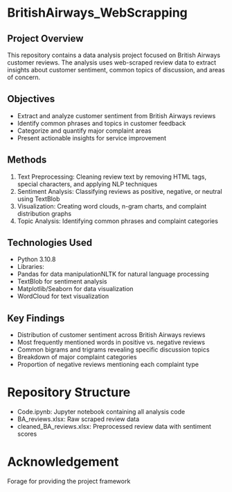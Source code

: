 # BritishAirways_WebScrapping

## Project Overview
This repository contains a data analysis project focused on British Airways customer reviews. The analysis uses web-scraped review data to extract insights about customer sentiment, common topics of discussion, and areas of concern.

## Objectives
* Extract and analyze customer sentiment from British Airways reviews
* Identify common phrases and topics in customer feedback
* Categorize and quantify major complaint areas
* Present actionable insights for service improvement

## Methods
1. Text Preprocessing: Cleaning review text by removing HTML tags, special characters, and applying NLP techniques
2. Sentiment Analysis: Classifying reviews as positive, negative, or neutral using TextBlob
3. Visualization: Creating word clouds, n-gram charts, and complaint distribution graphs
4. Topic Analysis: Identifying common phrases and complaint categories

## Technologies Used
* Python 3.10.8
* Libraries:
*   Pandas for data manipulationNLTK for natural language processing
*   TextBlob for sentiment analysis
*   Matplotlib/Seaborn for data visualization
*   WordCloud for text visualization

## Key Findings
* Distribution of customer sentiment across British Airways reviews
* Most frequently mentioned words in positive vs. negative reviews
* Common bigrams and trigrams revealing specific discussion topics
* Breakdown of major complaint categories
* Proportion of negative reviews mentioning each complaint type

# Repository Structure
* Code.ipynb: Jupyter notebook containing all analysis code
* BA_reviews.xlsx: Raw scraped review data
* cleaned_BA_reviews.xlsx: Preprocessed review data with sentiment scores

# Acknowledgement
Forage for providing the project framework

